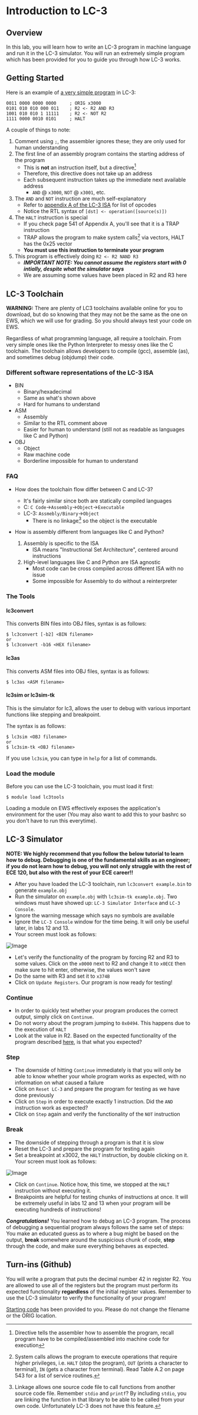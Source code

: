 # Introduction to LC-3
## Overview
In this lab, you will learn how to write an LC-3 program in machine language and run it in the LC-3 simulator. You will run an extremely simple program which has been provided for you to guide you through how LC-3 works.

## Getting Started
Here is an example of [a very simple program](./example.bin) in LC-3:

```
0011 0000 0000 0000     ; ORIG x3000
0101 010 010 000 011    ; R2 <- R2 AND R3
1001 010 010 1 11111    ; R2 <- NOT R2
1111 0000 0010 0101     ; HALT
```

A couple of things to note:
1. Comment using `;`, the assembler ignores these; they are only used for human understanding
2. The first line of an assembly program contains the starting address of the program
    * This is **not** an instruction itself, but a directive[^1]
    * Therefore, this directive does not take up an address
    * Each subsequent instruction takes up the immediate next available address
        - `AND` @ `x3000`, `NOT` @ `x3001`, etc.
3. The `AND` and `NOT` instruction are much self-explanatory
    * Refer to [appendix A of the LC-3 ISA](https://www.jmeiners.com/lc3-vm/supplies/lc3-isa.pdf) for list of opcodes
    * Notice the RTL syntax of `[dst] <- operation([source(s)])`
4. The `HALT` instruction is special
    * If you check page 541 of Appendix A, you'll see that it is a TRAP instruction
    * TRAP allows the program to make system calls[^2] via vectors, HALT has the 0x25 vector
    * **You must use this instruction to terminate your program**
5. This program is effectively doing `R2 <- R2 NAND R3`
    * ***IMPORTANT NOTE: You cannot assume the registers start with 0 intially, despite what the simulator says***
    * We are assuming some values have been placed in R2 and R3 here

## LC-3 Toolchain
**WARNING:** There are plenty of LC3 toolchains available online for you to download, but do so knowing that they may not be the same as the one on EWS, which we will use for grading. So you should always test your code on EWS.

Regardless of what programming language, all require a toolchain. From very simple ones like the Python Interpreter to messy ones like the C toolchain. The toolchain allows developers to compile (gcc), assemble (as), and sometimes debug (objdump) their code.

### Different software representations of the LC-3 ISA
- BIN
    * Binary/hexadecimal
    * Same as what's shown above
    * Hard for humans to understand
- ASM
    * Assembly
    * Similar to the RTL comment above
    * Easier for human to understand (still not as readable as languages like C and Python)
- OBJ
    * Object
    * Raw machine code
    * Borderline impossible for human to understand

### FAQ
- How does the toolchain flow differ between C and LC-3?
    * It's fairly similar since both are statically compiled languages
    * C: `C Code`->`Assembly`->`Object`->`Executable`
    * LC-3: `Assmebly/Binary`->`Object`
        - There is no linkage[^3] so the object is the executable

- How is assembly different from languages like C and Python?
    1. Assembly is specific to the ISA
        * ISA means "Instructional Set Architecture", centered around instructions
    2. High-level languages like C and Python are ISA agnostic
        * Most code can be cross compiled across different ISA with no issue
        * Some impossible for Assembly to do without a reinterpreter

### The Tools
#### lc3convert
This converts BIN files into OBJ files, syntax is as follows:
```
$ lc3convert [-b2] <BIN filename>
or
$ lc3convert -b16 <HEX filename>
```

#### lc3as
This converts ASM files into OBJ files, syntax is as follows:
```
$ lc3as <ASM filename>
```

#### lc3sim or lc3sim-tk
This is the simulator for lc3, allows the user to debug with various important functions like stepping and breakpoint.

The syntax is as follows:
```
$ lc3sim <OBJ filename>
or
$ lc3sim-tk <OBJ filename>
```
If you use `lc3sim`, you can type in `help` for a list of commands.

### Load the module
Before you can use the LC-3 toolchain, you must load it first:
```
$ module load lc3tools
```
Loading a module on EWS effectively exposes the application's environment for the user (You may also want to add this to your bashrc so you don't have to run this everytime).

## LC-3 Simulator
**NOTE: We highly recommend that you follow the below tutorial to learn how to debug. Debugging is one of the fundamental skills as an engineer; if you do not learn how to debug, you will not only struggle with the rest of ECE 120, but also with the rest of your ECE career!!**

- After you have loaded the LC-3 toolchain, run `lc3convert example.bin` to generate `example.obj`
- Run the simulator on `example.obj` with `lc3sim-tk example.obj`. Two windows must have showed up: `LC-3 Simulator Interface` and `LC-3 Console`.
- Ignore the warning message which says no symbols are available
- Ignore the `LC-3 Console` window for the time being. It will only be useful later, in labs 12 and 13.
- Your screen must look as follows: 

![Image](./img/lc3sim.png)

- Let's verify the functionality of the program by forcing R2 and R3 to some values. Click on the `x0000` next to R2 and change it to `x0ECE` then make sure to hit enter, otherwise, the values won't save
- Do the same with R3 and set it to `x374B`
- Click on `Update Registers`. Our program is now ready for testing!
### Continue

- In order to quickly test whether your program produces the correct output, simply click on `Continue`.
- Do not worry about the program jumping to `0x0494`. This happens due to the execution of `HALT`
- Look at the value in R2. Based on the expected functionality of the program described [here](#getting-started), is that what you expected?

### Step

- The downside of hitting `Continue` immediately is that you will only be able to know whether your whole program works as expected, with no information on what caused a failure
- Click on `Reset LC-3` and prepare the program for testing as we have done previously
- Click on `Step` in order to execute exactly 1 instruction. Did the `AND` instruction work as expected?
- Click on `Step` again and verify the functionality of the `NOT` instruction

### Break

- The downside of stepping through a program is that it is slow
- Reset the LC-3 and prepare the program for testing again
- Set a breakpoint at x3002, the `HALT` instruction, by double clicking on it. Your screen must look as follows: 

![Image](./img/B.png)

- Click on `Continue`. Notice how, this time, we stopped at the `HALT` instruction without executing it.
- Breakpoints are helpful for testing chunks of instructions at once. It will be extremely useful in labs 12 and 13 when your program will be executing hundreds of instructions!

***Congratulations!*** You learned how to debug an LC-3 program. The process of debugging a sequential program always follows the same set of steps: You make an educated guess as to where a bug might be based on the output, **break** somewhere around the suspicious chunk of code, **step** through the code, and make sure everything behaves as expected.

## Turn-ins (Github)
You will write a program that puts the decimal number 42 in register R2. You are allowed to use all of the registers but the program must perform its expected functionality **regardless** of the initial register values. Remember to use the LC-3 simulator to verify the functionality of your program!

[Starting code](./lab9.bin) has been provided to you. 
Please do not change the filename or the ORIG location.


[^1]: Directive tells the assembler how to assemble the program, recall program have to be compiled/assembled into machine code for execution

[^2]: System calls allows the program to execute operations that require higher privileges, i.e. `HALT` (stop the program), `OUT` (prints a character to terminal), `IN` (gets a character from terminal). Read Table A.2 on page 543 for a list of service routines. 

[^3]: Linkage allows one source code file to call functions from another source code file. Remember `stdio` and `printf`? By including `stdio`, you are linking the function in that library to be able to be called from your own code. Unfortunately LC-3 does not have this feature.